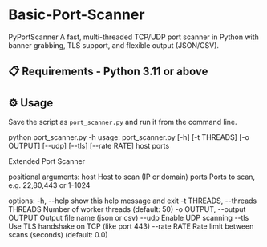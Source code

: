 # Basic-Port-Scanner
PyPortScanner A fast, multi-threaded TCP/UDP port scanner in Python with banner grabbing, TLS support, and flexible output (JSON/CSV).

## 📋 Requirements - Python 3.11 or above



## ⚙️ Usage

Save the script as `port_scanner.py` and run it from the command line.


python port_scanner.py -h
usage: port_scanner.py [-h] [-t THREADS] [-o OUTPUT] [--udp] [--tls] [--rate RATE] host ports

Extended Port Scanner

positional arguments:
  host                  Host to scan (IP or domain)
  ports                 Ports to scan, e.g. 22,80,443 or 1-1024

options:
  -h, --help            show this help message and exit
  -t THREADS, --threads THREADS
                        Number of worker threads (default: 50)
  -o OUTPUT, --output OUTPUT
                        Output file name (json or csv)
  --udp                 Enable UDP scanning
  --tls                 Use TLS handshake on TCP (like port 443)
  --rate RATE           Rate limit between scans (seconds) (default: 0.0)
